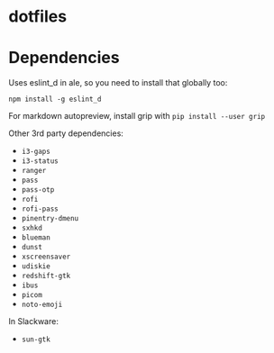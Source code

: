 dotfiles
========

# Dependencies

Uses eslint\_d in ale, so you need to install that globally too:

	npm install -g eslint_d

For markdown autopreview, install grip with `pip install --user grip`

Other 3rd party dependencies:
- `i3-gaps`
- `i3-status`
- `ranger`
- `pass`
- `pass-otp`
- `rofi`
- `rofi-pass`
- `pinentry-dmenu`
- `sxhkd`
- `blueman`
- `dunst`
- `xscreensaver`
- `udiskie`
- `redshift-gtk`
- `ibus`
- `picom`
- `noto-emoji`

In Slackware:
- `sun-gtk`

